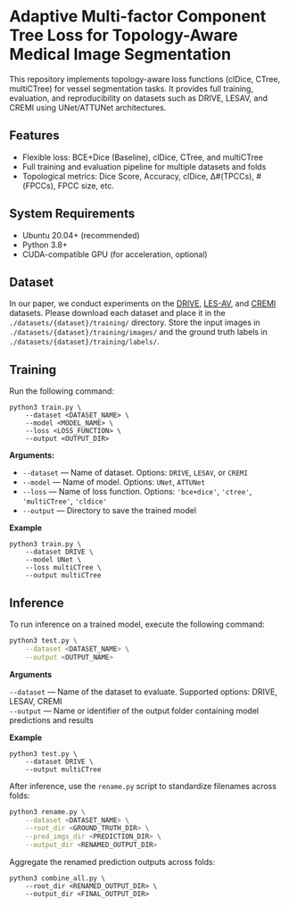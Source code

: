 # Adaptive Multi-factor Component Tree Loss for Topology-Aware Medical Image Segmentation

This repository implements topology-aware loss functions (clDice, CTree, multiCTree) for vessel segmentation tasks. It provides full training, evaluation, and reproducibility on datasets such as DRIVE, LESAV, and CREMI using UNet/ATTUNet architectures.

## Features

- Flexible loss: BCE+Dice (Baseline), clDice, CTree, and multiCTree
- Full training and evaluation pipeline for multiple datasets and folds
- Topological metrics: Dice Score, Accuracy, clDice, Δ#(TPCCs), #(FPCCs), FPCC size, etc.


## System Requirements

- Ubuntu 20.04+ (recommended)
- Python 3.8+
- CUDA-compatible GPU (for acceleration, optional)

## Dataset

In our paper, we conduct experiments on the [DRIVE](https://drive.grand-challenge.org/), [LES-AV](https://figshare.com/articles/dataset/LES-AV_dataset/11857698?file=21732282), and [CREMI](https://cremi.org/data/) datasets. Please download each dataset and place it in the `./datasets/{dataset}/training/` directory. Store the input images in `./datasets/{dataset}/training/images/` and the ground truth labels in `./datasets/{dataset}/training/labels/`.

## Training

Run the following command:
```
python3 train.py \
    --dataset <DATASET_NAME> \
    --model <MODEL_NAME> \
    --loss <LOSS_FUNCTION> \
    --output <OUTPUT_DIR>
```
**Arguments:**

- `--dataset` — Name of dataset. Options: `DRIVE`, `LESAV`, or `CREMI`  
- `--model` — Name of model. Options: `UNet`, `ATTUNet`  
- `--loss` — Name of loss function. Options: `'bce+dice'`, `'ctree'`, `'multiCTree'`, `'cldice'`  
- `--output` — Directory to save the trained model

**Example**
```
python3 train.py \
    --dataset DRIVE \
    --model UNet \
    --loss multiCTree \
    --output multiCTree
```

## Inference

To run inference on a trained model, execute the following command:

```bash
python3 test.py \
    --dataset <DATASET_NAME> \
    --output <OUTPUT_NAME>
```

**Arguments**

`--dataset` — Name of the dataset to evaluate. Supported options: DRIVE, LESAV, CREMI \
`--output` — Name or identifier of the output folder containing model predictions and results

**Example**
```
python3 test.py \
    --dataset DRIVE \
    --output multiCTree
```

After inference, use the `rename.py` script to standardize filenames across folds:

```bash
python3 rename.py \
    --dataset <DATASET_NAME> \
    --root_dir <GROUND_TRUTH_DIR> \
    --pred_imgs_dir <PREDICTION_DIR> \
    --output_dir <RENAMED_OUTPUT_DIR>
```

Aggregate the renamed prediction outputs across folds:
```
python3 combine_all.py \
    --root_dir <RENAMED_OUTPUT_DIR> \
    --output_dir <FINAL_OUTPUT_DIR>
```
